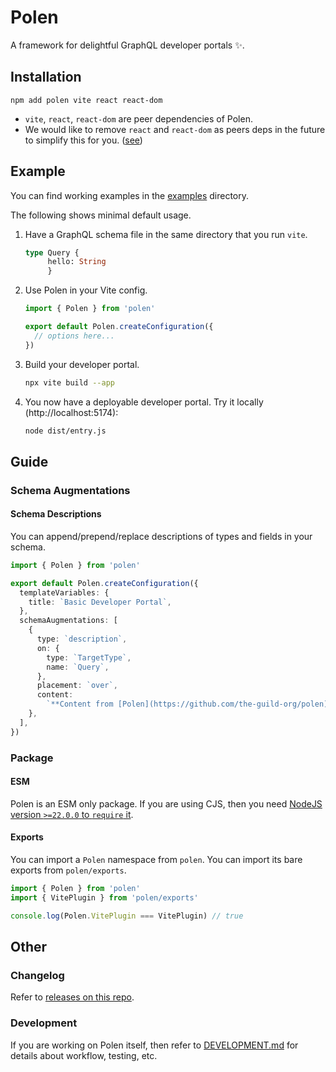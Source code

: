 # Polen

A framework for delightful GraphQL developer portals ✨.

## Installation

```
npm add polen vite react react-dom
```

- `vite`, `react`, `react-dom` are peer dependencies of Polen.
- We would like to remove `react` and `react-dom` as peers deps in the future to
  simplify this for you.
  ([see](https://github.com/the-guild-org/polen/pull/9#issuecomment-2801683840))

## Example

You can find working examples in the [examples](./examples) directory.

The following shows minimal default usage.

1. Have a GraphQL schema file in the same directory that you run `vite`.

   ```graphql
   type Query {
      	hello: String
    	}
   ```

2. Use Polen in your Vite config.

   ```ts
   import { Polen } from 'polen'

   export default Polen.createConfiguration({
     // options here...
   })
   ```

3. Build your developer portal.

   ```sh
   npx vite build --app
   ```

4. You now have a deployable developer portal. Try it locally
   (http://localhost:5174):

   ```sh
   node dist/entry.js
   ```

## Guide

### Schema Augmentations

#### Schema Descriptions

You can append/prepend/replace descriptions of types and fields in your schema.

```ts
import { Polen } from 'polen'

export default Polen.createConfiguration({
  templateVariables: {
    title: `Basic Developer Portal`,
  },
  schemaAugmentations: [
    {
      type: `description`,
      on: {
        type: `TargetType`,
        name: `Query`,
      },
      placement: `over`,
      content:
        `**Content from [Polen](https://github.com/the-guild-org/polen)**.`,
    },
  ],
})
```

### Package

#### ESM

Polen is an ESM only package. If you are using CJS, then you need
[NodeJS version `>=22.0.0` to `require` it](https://nodejs.org/api/modules.html#loading-ecmascript-modules-using-require).

#### Exports

You can import a `Polen` namespace from `polen`. You can import its bare exports
from `polen/exports`.

```ts
import { Polen } from 'polen'
import { VitePlugin } from 'polen/exports'

console.log(Polen.VitePlugin === VitePlugin) // true
```

## Other

### Changelog

Refer to
[releases on this repo](https://github.com/the-guild-org/polen/releases).

### Development

If you are working on Polen itself, then refer to
[DEVELOPMENT.md](./DEVELOPMENT.md) for details about workflow, testing, etc.
